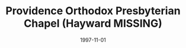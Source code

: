 ---
date: &id001 1997-11-01
end_date: null
location:
  address: null
  city: Hayward
  state: MISSING
minister:
- end: 2005-01-01
  name: Charles McIlhenny
  start: 1997-01-01
  type: Pastor
ministers:
- Charles McIlhenny
name: Providence Orthodox Presbyterian Chapel
names:
- end: 2008-02-29
  name: Providence Orthodox Presbyterian Chapel
  start: 1997-11-01
origination_date: *id001
raw_data: "AR\nHayward\nProvidence Orthodox Presbyterian Chapel  (November 1, 1997\u2013\
  February 29, 2008)\nPastor: Charles McIlhenny, 1997\u20132005"
states:
- MISSING
status:
  active: false
  end_date: 2008-02-29
  reason: null
  received_from: null
  withdrawal_to: null
title: Providence Orthodox Presbyterian Chapel (Hayward MISSING)
year_established:
- 1997

---